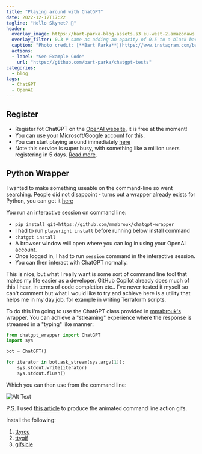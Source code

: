 ```yaml
---
title: "Playing around with ChatGPT"
date: 2022-12-12T17:22
tagline: "Hello Skynet? 🤖"
header:
  overlay_image: https://bart-parka-blog-assets.s3.eu-west-2.amazonaws.com/images/overlays/docker-terraform.jpg
  overlay_filter: 0.3 # same as adding an opacity of 0.5 to a black background
  caption: "Photo credit: [**Bart Parka**](https://www.instagram.com/bart_parka/)"
  actions:
  - label: "See Example Code"
    url: "https://github.com/bart-parka/chatgpt-tests"
categories:
  - blog
tags:
  - ChatGPT
  - OpenAI
---
```


## Register

* Register fot ChatGPT on the [OpenAI website](https://openai.com/blog/chatgpt/), it is free at the moment! 
* You can use your Microsoft/Google account for this.
* You can start playing around immediately [here](https://chat.openai.com/chat)
* Note this service is super busy, with something like a million users registering in 5 days. [Read more](https://www.forbes.com/sites/ariannajohnson/2022/12/07/heres-what-to-know-about-openais-chatgpt-what-its-disrupting-and-how-to-use-it/).

## Python Wrapper

I wanted to make something useable on the command-line so went searching. People did not disappoint - turns out a wrapper already exists for Python, you can get it [here](https://github.com/mmabrouk/chatgpt-wrapper)

You run an interactive session on command line:
* `pip install git+https://github.com/mmabrouk/chatgpt-wrapper` 
* I had to run `playwright install` before running below install command
* `chatgpt install`
* A browser window will open where you can log in using your OpenAI account.
* Once logged in, I had to run `session` command in the interactive session. 
* You can then interact with ChatGPT normally.

This is nice, but what I really want is some sort of command line tool that makes my life easier as a developer. GitHub Copilot already does much of this I hear, in terms of code completion etc.. I've never tested it myself so can't comment but what I would like to try and achieve here is a utility that helps me in my day job, for example in writing Terraform scripts.

To do this I'm going to use the ChatGPT class provided in [mmabrouk's](https://github.com/mmabrouk/chatgpt-wrapper) wrapper. You can achieve a "streaming" experience where the response is streamed in a "typing" like manner:

```python
from chatgpt_wrapper import ChatGPT
import sys

bot = ChatGPT()

for iterator in bot.ask_stream(sys.argv[1]):
    sys.stdout.write(iterator)
    sys.stdout.flush()
```

Which you can then use from the command line:

![Alt Text](https://bartparka.com//assets/images/chatgpt.gif)

P.S. I used [this article](https://medium.com/@pczarkowski/how-to-make-an-animated-gif-of-your-terminal-commands-62b08dfb6089) to produce the animated command line action gifs.

Install the following:

1. [ttyrec](https://github.com/mjording/ttyrec)
2. [ttygif](https://github.com/icholy/ttygif)
3. [gifsicle](https://github.com/kohler/gifsicle)